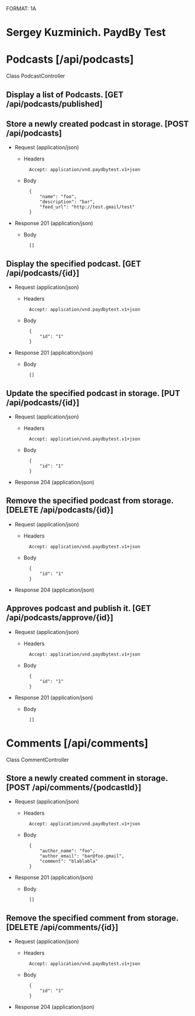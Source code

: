 FORMAT: 1A

# Sergey Kuzminich. PaydBy Test

# Podcasts [/api/podcasts]
Class PodcastController

## Display a list of Podcasts. [GET /api/podcasts/published]


## Store a newly created podcast in storage. [POST /api/podcasts]


+ Request (application/json)
    + Headers

            Accept: application/vnd.paydbytest.v1+json
    + Body

            {
                "name": "foo",
                "description": "bar",
                "feed_url": "http://test.gmail/test"
            }

+ Response 201 (application/json)
    + Body

            []

## Display the specified podcast. [GET /api/podcasts/{id}]


+ Request (application/json)
    + Headers

            Accept: application/vnd.paydbytest.v1+json
    + Body

            {
                "id": "1"
            }

+ Response 201 (application/json)
    + Body

            []

## Update the specified podcast in storage. [PUT /api/podcasts/{id}]


+ Request (application/json)
    + Headers

            Accept: application/vnd.paydbytest.v1+json
    + Body

            {
                "id": "1"
            }

+ Response 204 (application/json)

## Remove the specified podcast from storage. [DELETE /api/podcasts/{id}]


+ Request (application/json)
    + Headers

            Accept: application/vnd.paydbytest.v1+json
    + Body

            {
                "id": "1"
            }

+ Response 204 (application/json)

## Approves podcast and publish it. [GET /api/podcasts/approve/{id}]


+ Request (application/json)
    + Headers

            Accept: application/vnd.paydbytest.v1+json
    + Body

            {
                "id": "1"
            }

+ Response 201 (application/json)
    + Body

            []

# Comments [/api/comments]
Class CommentController

## Store a newly created comment in storage. [POST /api/comments/{podcastId}]


+ Request (application/json)
    + Headers

            Accept: application/vnd.paydbytest.v1+json
    + Body

            {
                "author_name": "foo",
                "author_email": "bar@foo.gmail",
                "comment": "blablabla"
            }

+ Response 201 (application/json)
    + Body

            []

## Remove the specified comment from storage. [DELETE /api/comments/{id}]


+ Request (application/json)
    + Headers

            Accept: application/vnd.paydbytest.v1+json
    + Body

            {
                "id": "1"
            }

+ Response 204 (application/json)